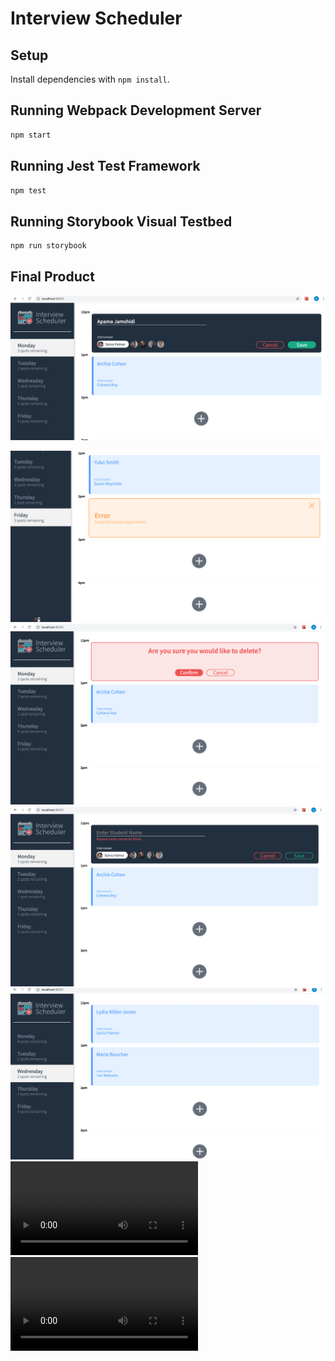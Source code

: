 # Interview Scheduler

## Setup

Install dependencies with `npm install`.

## Running Webpack Development Server

```sh
npm start
```

## Running Jest Test Framework

```sh
npm test
```

## Running Storybook Visual Testbed

```sh
npm run storybook
```
## Final Product
!["Screenshot of adding a new interview"](https://github.com/ApamAa/scheduler2/blob/master/Docs/add-interview.png)

!["Screenshot of showing error for cancel or add a interview"](https://github.com/ApamAa/scheduler2/blob/master/Docs/error.png)
!["Screenshot of asking for delete confirmation"](https://github.com/ApamAa/scheduler2/blob/master/Docs/message-for-delete-confirm.png)
!["Screenshot of user not able make interview without intering name"](https://github.com/ApamAa/scheduler2/blob/master/Docs/save-interview-without-name.png)
!["Screenshot of spot remaining"](https://github.com/ApamAa/scheduler2/blob/master/Docs/spot-remaining.png)
!["video of main page"](https://github.com/ApamAa/scheduler2/blob/master/Docs/ice_video_20200129-194425.m4v)
!["video of shoing error"](https://github.com/ApamAa/scheduler2/blob/master/Docs/ice_video_20200129-194817-Error.m4v)


